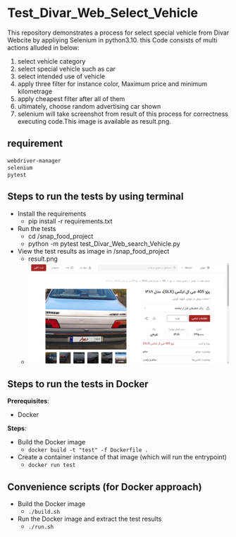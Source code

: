 # Test_Divar_Web_Select_Vehicle

This repository demonstrates a process for select special vehicle from Divar Webcite by appliying Selenium in python3.10.
this Code consists of multi actions alluded in below:
1) select vehicle category
2) select special vehicle such as car
3) select intended use of vehicle
4) apply three filter for instance color, Maximum price and minimum kilometrage
5) apply cheapest filter after all of them
6) ultimately, choose random advertising car shown
7) selenium will take screenshot from result of this process for correctness executing code.This image is available as result.png.

## requirement
    webdriver-manager
    selenium 
    pytest
    
## Steps to run the tests by using terminal 

- Install the requirements
    - pip install -r requirements.txt
- Run the tests
    - cd /snap_food_project
    - python -m pytest test_Divar_Web_search_Vehicle.py
- View the test results as image in /snap_food_project
    - result.png
    - ![Image Alt Text](result.png)

## Steps to run the tests in Docker

**Prerequisites**:

- Docker

**Steps**:

- Build the Docker image
    - `docker build -t "test" -f Dockerfile .`
- Create a container instance of that image (which will run the entrypoint)
    - `docker run test`

## Convenience scripts (for Docker approach)

- Build the Docker image
    - `./build.sh`
- Run the Docker image and extract the test results
    - `./run.sh`
